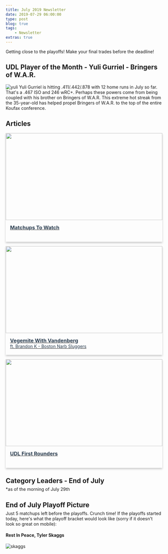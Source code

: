 ```yaml
---
title: July 2019 Newsletter
date: 2019-07-29 06:00:00
type: post
blog: true
tags:
    - Newsletter
extras: true
---
```


Getting close to the playoffs! Make your final trades before the deadline!

## UDL Player of the Month - Yuli Gurriel - Bringers of W.A.R.
![yuli](/yuli-edited.jpg)
Yuli Gurriel is hitting .411/.442/.878 with 12 home runs in July so far. That's a .467 ISO and 246 wRC+. Perhaps these powers come from being coupled with his brother on Bringers of W.A.R. This extreme hot streak from the 35-year-old has helped propel Bringers of W.A.R. to the top of the entire Koufax conference.

## Articles
<div class="articleContainer">
<a href="/newsletter/2019/07/matchups.html" class="article">
    <img src="https://i.ytimg.com/vi/g4diNGvUEzM/maxresdefault.jpg">
    <div>
        <h3>Matchups To Watch</h3>
    </div>
</a>

<a href="https://ultimatedynastyleague.slack.com/files/UCZSGGMK7/FLGP4KWAF/brandon_kalashian_udl_league_owner_boston_narb_sluggers_28th_july_2019.mp4" target="_blank" class="article">
    <img src="https://ca.slack-edge.com/TCWBT3X7C-UCZSGGMK7-74f0d99497a8-512">
    <div>
        <h3>Vegemite With Vandenberg</h3>
        <span>ft. Brandon K - Boston Narb Sluggers</span>
    </div>
</a>

<a href="/newsletter/2019/07/first-rounders.html" class="article">
    <img src="http://mlb.mlb.com/assets/images/0/7/0/197029070/cuts/hamcatch_0kmpj4mg_7t3rvln8.jpg">
    <div>
        <h3>UDL First Rounders</h3>
    </div>
</a>
</div>

<h2 class="titleHug">Category Leaders - End of July</h2>
*as of the morning of July 29th
<LeagueLeaders :categories="categories"/>

<h2 class="titleHug">End of July Playoff Picture</h2>
Just 5 matchups left before the playoffs. Crunch time! If the playoffs started today, here's what the playoff bracket would look like (sorry if it doesn't look so great on mobile):
<PlayoffPicture :playoffs="playoffs"/>

#### Rest In Peace, Tyler Skaggs

![skaggs](https://usatftw.files.wordpress.com/2019/07/skaggs.jpg?w=1000&h=600&crop=1)

<style>
.authorName {
    font-size: 1rem;
}

.titleHug {
    margin-bottom: .3em;
}

.articleContainer {
    display: grid;
    grid-template-columns: auto auto;
    grid-row-gap: 1em;
    grid-column-gap: 1em;
}

@media only screen and (max-width: 1024px) {
    .articleContainer {
        grid-template-columns: auto;
    }
}

.article {
    box-shadow: 0 4px 6px 0 hsla(0, 0%, 0%, 0.2);
    cursor: pointer;
}

.article:hover {
    box-shadow: 0 8px 12px 0 hsla(0, 0%, 0%, 0.4);
}

.article > img {
    display: block;
    width: 100%;
    height: 20em;
    object-fit: cover;
}

.article > div {
    padding: 1em;
    height: 3em;
}

.article h3 {
    margin: 0;
}

.article h3, .article span {
    color: #2c3e50;
}
</style>

<script>
export default {
  data() {
    return {
        categories: [
            {
                category: 'Runs',
                value: 653,
                udlTeam: 'Back2Back Jax',
                udlTeamLogo: 'https://larrybrownsports.com/wp-content/uploads/2016/07/max-scherzer-eyes.jpg',
                playerName: 'Xander Bogaerts',
                playerImage: 'https://imagesvc.timeincapp.com/v3/fan/image?url=https://bosoxinjection.com/wp-content/uploads/getty-images/2017/07/1000294898.jpeg&c=sc&w=850&h=560'
            },
            {
                category: 'Home Runs',
                value: 209,
                udlTeam: 'Back2Back Jax',
                udlTeamLogo: 'https://larrybrownsports.com/wp-content/uploads/2016/07/max-scherzer-eyes.jpg',
                playerName: 'Eugenio Suarez',
                playerImage: 'https://imagesvc.timeincapp.com/v3/fan/image?url=https://blogredmachine.com/wp-content/uploads/getty-images/2017/07/966940688.jpeg&c=sc&w=850&h=560'
            },
            {
                category: 'RBI',
                value: 624,
                udlTeam: 'Back2Back Jax',
                udlTeamLogo: 'https://larrybrownsports.com/wp-content/uploads/2016/07/max-scherzer-eyes.jpg',
                playerName: 'Anthony Rendon',
                playerImage: 'https://imagesvc.timeincapp.com/v3/fan/image?url=https%3A%2F%2Fcalltothepen.com%2Fwp-content%2Fuploads%2Fgetty-images%2F2016%2F04%2F1141052158.jpeg&c=sc&w=850&h=560'
            },
            {
                category: 'Stolen Bases',
                value: 99,
                udlTeam: 'Bringers of W.A.R.',
                udlTeamLogo: 'https://i.imgur.com/94GmH6O_d.jpg?maxwidth=640&shape=thumb&fidelity=medium',
                playerName: 'Mallex Smith',
                playerImage: 'https://cdn-images-1.medium.com/max/2400/1*lGUmOBOiujim1QeCDxT0Tg.jpeg'
            },
            {
                category: 'OBP',
                value: .3525,
                udlTeam: 'Team !Ponche!',
                udlTeamLogo: 'https://g.espncdn.com/lm-static/flb/images/default_logos/5.svg',
                playerName: 'Ketel Marte',
                playerImage: 'https://arizonasports.com/wp-content/uploads/2019/04/GettyImages-1140688071-620x370.jpg'
            },
            {
                category: 'Strikeouts',
                value: 893,
                udlTeam: 'Bringers of W.A.R.',
                udlTeamLogo: 'https://i.imgur.com/94GmH6O_d.jpg?maxwidth=640&shape=thumb&fidelity=medium',
                playerName: 'Lance Lynn',
                playerImage: 'https://imagesvc.timeincapp.com/v3/fan/image?url=https%3A%2F%2Fnolanwritin.com%2Fwp-content%2Fuploads%2Fgetty-images%2F2017%2F07%2F1141809155.jpeg&c=sc&w=850&h=560'
            },
            {
                category: 'Quality Starts',
                value: 69,
                udlTeam: 'Bringers of W.A.R.',
                udlTeamLogo: 'https://i.imgur.com/94GmH6O_d.jpg?maxwidth=640&shape=thumb&fidelity=medium',
                playerName: 'Hyun-Jin Ryu',
                playerImage: 'https://static01.nyt.com/images/2019/05/31/sports/31metsweb1/31metsweb1-articleLarge.jpg?quality=75&auto=webp&disable=upscale'
            },
            {
                category: 'ERA',
                value: 3.556,
                udlTeam: 'Bringers of W.A.R.',
                udlTeamLogo: 'https://i.imgur.com/94GmH6O_d.jpg?maxwidth=640&shape=thumb&fidelity=medium',
                playerName: 'Brad Keller',
                playerImage: 'https://cdn.vox-cdn.com/thumbor/LA50LvheoSlbB3F3QT4jRjzV4lg=/0x0:5067x3347/1200x800/filters:focal(1845x176:2655x986)/cdn.vox-cdn.com/uploads/chorus_image/image/59765607/952558268.jpg.0.jpg'
            },
            {
                category: 'WHIP',
                value: 1.188,
                udlTeam: 'Preston Perennials',
                udlTeamLogo: 'http://vandenberg.id.au/uploads/images/PP-small.jpg',
                playerName: 'Shane Bieber',
                playerImage: 'https://cdn.vox-cdn.com/thumbor/gWhl63ydAlxHlAiIyAvpq5wGuac=/0x0:3014x2009/1200x800/filters:focal(1408x277:1890x759)/cdn.vox-cdn.com/uploads/chorus_image/image/60592087/1004910524.jpg.0.jpg'
            },
            {
                category: 'Saves + Holds',
                value: 83,
                udlTeam: 'Cat Scratch Fever',
                udlTeamLogo: 'https://upload.wikimedia.org/wikipedia/en/8/87/Keyboard_cat.jpg',
                playerName: 'Seth Lugo',
                playerImage: 'https://cdn.vox-cdn.com/thumbor/e09g_O6UfnOfT5gefm7IlhksreA=/0x0:3662x2559/1200x800/filters:focal(1544x170:2128x754)/cdn.vox-cdn.com/uploads/chorus_image/image/63867940/1140570748.jpg.0.jpg'
            }
        ],
        playoffs: {
            teams: {
                "3": {
                    udlTeam: 'Hone Ron Runners',
                    udlTeamLogo: 'https://g.espncdn.com/lm-static/logo-packs/core/Solo/ESPN_Star_Wars_Lando-01.svg',
                    title: "Koufax West Champ"
                },
                "2": {
                    udlTeam: 'Bringers of W.A.R.',
                    udlTeamLogo: 'https://i.imgur.com/94GmH6O_d.jpg?maxwidth=640&shape=thumb&fidelity=medium',
                    title: "Koufax East Champ"
                },
                "6": {
                    udlTeam: 'Team !Ponche!',
                    udlTeamLogo: 'https://g.espncdn.com/lm-static/flb/images/default_logos/5.svg',
                    title: "Wild Card #1"
                },
                "7": {
                    udlTeam: 'Preston Perennials',
                    udlTeamLogo: 'http://vandenberg.id.au/uploads/images/PP-small.jpg',
                    title: "Wild Card #2"
                },
                "1": {
                    udlTeam: 'Back2Back Jax',
                    udlTeamLogo: 'https://larrybrownsports.com/wp-content/uploads/2016/07/max-scherzer-eyes.jpg',
                    title: "Aaron East Champ"
                },
                "5": {
                    udlTeam: 'Big League Chu',
                    udlTeamLogo: 'https://img.fantrax.com/logos/tmLogo_x1joq2kojf9xmujh_512.jpg',
                    title: "Wild Card #1"
                },
                "4": {
                    udlTeam: 'Discount Bob\'s Couch Emporium',
                    udlTeamLogo: 'http://g.espncdn.com/lm-app/lm/img/shell/shield-FLB.svg',
                    title: "Aaron West Champ"
                },
                "8": {
                    udlTeam: 'The Gamblers',
                    udlTeamLogo: 'https://i.imgur.com/y1qKgk1.jpg',
                    title: "Wild Card #2"
                },
            }
        }
    };
  },
}
</script>